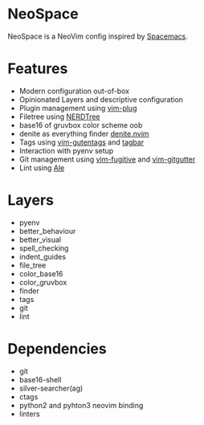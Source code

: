 # NeoSpace
NeoSpace is a NeoVim config inspired by [Spacemacs](spacemacs.org).

# Features
* Modern configuration out-of-box
* Opinionated Layers and descriptive configuration
* Plugin management using [vim-plug](https://github.com/junegunn/vim-plug)
* Filetree using [NERDTree](https://github.com/scrooloose/nerdtree)
* base16 of gruvbox color scheme oob
* denite as everything finder [denite.nvim](https://github.com/Shougo/denite.nvim)
* Tags using [vim-gutentags](https://github.com/ludovicchabant/vim-gutentags) and [tagbar](https://github.com/majutsushi/tagbar)
* Interaction with pyenv setup
* Git management using [vim-fugitive](https://github.com/tpope/vim-fugitive) and [vim-gitgutter](https://github.com/airblade/vim-gitgutter)
* Lint using [Ale](https://github.com/w0rp/ale)

# Layers
* pyenv
* better_behaviour
* better_visual
* spell_checking
* indent_guides
* file_tree
* color_base16
* color_gruvbox
* finder
* tags
* git
* lint

# Dependencies
* git
* base16-shell
* silver-searcher(ag)
* ctags
* python2 and pyhton3 neovim binding
* linters
